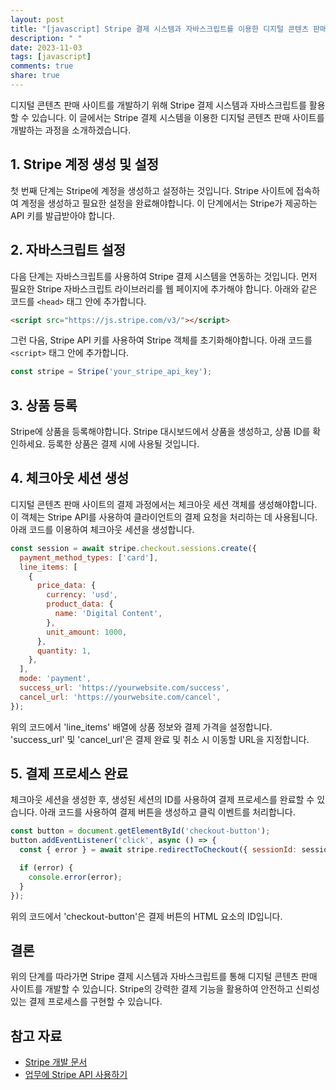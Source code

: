 ```yaml
---
layout: post
title: "[javascript] Stripe 결제 시스템과 자바스크립트를 이용한 디지털 콘텐츠 판매 사이트 개발 방법"
description: " "
date: 2023-11-03
tags: [javascript]
comments: true
share: true
---
```


디지털 콘텐츠 판매 사이트를 개발하기 위해 Stripe 결제 시스템과 자바스크립트를 활용할 수 있습니다. 이 글에서는 Stripe 결제 시스템을 이용한 디지털 콘텐츠 판매 사이트를 개발하는 과정을 소개하겠습니다.

## 1. Stripe 계정 생성 및 설정

첫 번째 단계는 Stripe에 계정을 생성하고 설정하는 것입니다. Stripe 사이트에 접속하여 계정을 생성하고 필요한 설정을 완료해야합니다. 이 단계에서는 Stripe가 제공하는 API 키를 발급받아야 합니다.

## 2. 자바스크립트 설정

다음 단계는 자바스크립트를 사용하여 Stripe 결제 시스템을 연동하는 것입니다. 먼저 필요한 Stripe 자바스크립트 라이브러리를 웹 페이지에 추가해야 합니다. 아래와 같은 코드를 `<head>` 태그 안에 추가합니다.

```html
<script src="https://js.stripe.com/v3/"></script>
```

그런 다음, Stripe API 키를 사용하여 Stripe 객체를 초기화해야합니다. 아래 코드를 `<script>` 태그 안에 추가합니다.

```javascript
const stripe = Stripe('your_stripe_api_key');
```

## 3. 상품 등록

Stripe에 상품을 등록해야합니다. Stripe 대시보드에서 상품을 생성하고, 상품 ID를 확인하세요. 등록한 상품은 결제 시에 사용될 것입니다.

## 4. 체크아웃 세션 생성

디지털 콘텐츠 판매 사이트의 결제 과정에서는 체크아웃 세션 객체를 생성해야합니다. 이 객체는 Stripe API를 사용하여 클라이언트의 결제 요청을 처리하는 데 사용됩니다. 아래 코드를 이용하여 체크아웃 세션을 생성합니다.

```javascript
const session = await stripe.checkout.sessions.create({
  payment_method_types: ['card'],
  line_items: [
    {
      price_data: {
        currency: 'usd',
        product_data: {
          name: 'Digital Content',
        },
        unit_amount: 1000,
      },
      quantity: 1,
    },
  ],
  mode: 'payment',
  success_url: 'https://yourwebsite.com/success',
  cancel_url: 'https://yourwebsite.com/cancel',
});
```

위의 코드에서 'line_items' 배열에 상품 정보와 결제 가격을 설정합니다. 'success_url' 및 'cancel_url'은 결제 완료 및 취소 시 이동할 URL을 지정합니다.

## 5. 결제 프로세스 완료

체크아웃 세션을 생성한 후, 생성된 세션의 ID를 사용하여 결제 프로세스를 완료할 수 있습니다. 아래 코드를 사용하여 결제 버튼을 생성하고 클릭 이벤트를 처리합니다.

```javascript
const button = document.getElementById('checkout-button');
button.addEventListener('click', async () => {
  const { error } = await stripe.redirectToCheckout({ sessionId: session.id });

  if (error) {
    console.error(error);
  }
});
```

위의 코드에서 'checkout-button'은 결제 버튼의 HTML 요소의 ID입니다.

## 결론

위의 단계를 따라가면 Stripe 결제 시스템과 자바스크립트를 통해 디지털 콘텐츠 판매 사이트를 개발할 수 있습니다. Stripe의 강력한 결제 기능을 활용하여 안전하고 신뢰성 있는 결제 프로세스를 구현할 수 있습니다.

## 참고 자료

- [Stripe 개발 문서](https://stripe.com/docs)
- [업무에 Stripe API 사용하기](https://stripe.com/docs/api)